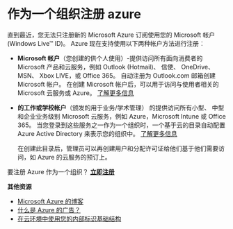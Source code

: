 <properties
    pageTitle="作为一个组织注册 azure"
    description="了解如何使用某一工作或学校利用现有的用户帐户、 策略、 设置或已有并提高效率，您的组织内部标识基础结构和 Azure 的广告之间的后端服务器部署的帐户。"
    services="active-directory"
    documentationCenter=""
    authors="markusvi"
    manager="femila"
    editor=""/>

<tags
    ms.service="active-directory"
    ms.workload="identity"
    ms.tgt_pltfrm="na"
    ms.devlang="na"
    ms.topic="article"
    ms.date="10/10/2016"
    ms.author="markvi"/>


# <a name="sign-up-for-azure-as-an-organization"></a>作为一个组织注册 azure

直到最近，您无法只注册新的 Microsoft Azure 订阅使用您的 Microsoft 帐户 (Windows Live™ ID)。 Azure 现在支持使用以下两种帐户方法进行注册︰

* **Microsoft 帐户**（您创建的供个人使用）-提供访问所有面向消费者的 Microsoft 产品和云服务，例如 Outlook (Hotmail)、 信使、 OneDrive、 MSN、 Xbox LIVE，或 Office 365。 自动注册为 Outlook.com 邮箱创建 Microsoft 帐户。 在创建 Microsoft 帐户后，可以用于访问与使用者相关的 Microsoft 云服务或 Azure。 [了解更多信息](http://www.microsoft.com/account/default.aspx)

* **的工作或学校帐户**（颁发的用于业务/学术管理） 的提供访问所有小型、 中型和企业业务级别 Microsoft 云服务，例如 Azure，Microsoft Intune 或 Office 365。 当您登录到这些服务之一作为一个组织时，一个基于云的目录自动配置 Azure Active Directory 来表示您的组织中。 [了解更多信息](active-directory-administer.md)

    在创建此目录后，管理员可以再创建用户和分配许可证给他们基于他们需要访问，如 Azure 的云服务的预订上。

要注册 Azure 作为一个组织？ [**立即注册**](https://azure.microsoft.com/pricing/purchase-options/)

**其他资源**

* [Microsoft Azure 的博客](https://azure.microsoft.com/blog/)
* [什么是 Azure 的广告？](active-directory-whatis.md)
* [在云环境中使用您的内部标识基础结构](active-directory-aadconnect.md)
